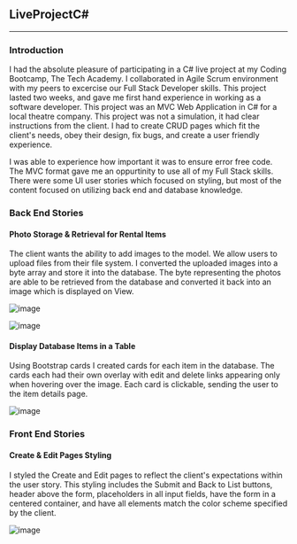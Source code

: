 <h2>LiveProjectC#</h2>
<hr>
<h3>Introduction</h3>

<p>
  I had the absolute pleasure of participating in a C# live project at my Coding Bootcamp, The Tech Academy. I collaborated in Agile Scrum environment with
  my peers to excercise our Full Stack Developer skills. This project lasted two weeks, and gave me first hand experience in working as a software developer. 
  This project was an MVC Web Application in C# for a local theatre company. This project was not a simulation, it had clear instructions from the client. 
  I had to create CRUD pages which fit the client's needs, obey their design, fix bugs, and create a user friendly experience. 
  
  I was able to experience how important it was to ensure error free code. The MVC format gave me an oppurtinity to use all of my Full Stack skills. There were some UI user stories which focused on styling, but most of the content focused on utilizing back end and database knowledge.
</p>

<h3>Back End Stories</h3>

<h4>Photo Storage & Retrieval for Rental Items</h4>
<p>
The client wants the ability to add images to the model. We allow users to upload files from their file system. I converted the uploaded images into a byte array and store it into the database. The byte representing the photos are able to be retrieved from the database and converted it back into an image which is displayed on View.
</p> 

![image](https://user-images.githubusercontent.com/81657792/175749938-9e066571-98e2-448a-9c3a-d423980eb8e3.png)

![image](https://user-images.githubusercontent.com/81657792/175750035-5c96689c-2dc7-4acc-b449-401854a23cb7.png)

<h4>Display Database Items in a Table</h4>

<p>
  Using Bootstrap cards I created cards for each item in the database. The cards each had their own overlay with edit and delete links appearing only when hovering over the image. Each card is clickable, sending the user to the item details page. 
</p>

![image](https://user-images.githubusercontent.com/81657792/175751218-7fb37fab-200b-4cab-94bd-a5edcf5d608f.png)


<h3>Front End Stories</h3>

<h4>Create & Edit Pages Styling</h4>
<p>
  I styled the Create and Edit pages to reflect the client's expectations within the user story. This styling includes the Submit and Back to List buttons, header above the form, placeholders in all input fields, have the form in a centered container, and have all elements match the color scheme specified by the client.
</p>

![image](https://user-images.githubusercontent.com/81657792/175748803-4ce14631-15a2-41d3-ba15-41eb5442084a.png)

